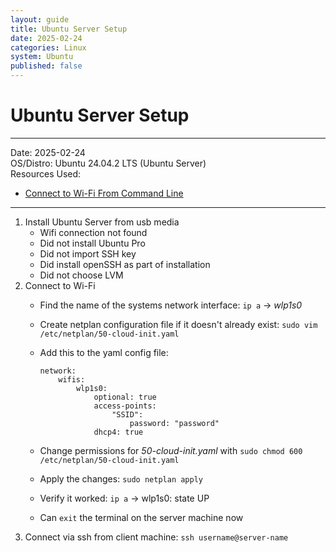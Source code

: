 ```yaml
---
layout: guide
title: Ubuntu Server Setup
date: 2025-02-24
categories: Linux
system: Ubuntu
published: false
---
```


# Ubuntu Server Setup

---

Date: 2025-02-24  
OS/Distro: Ubuntu 24.04.2 LTS (Ubuntu Server)  
Resources Used:  
- [Connect to Wi-Fi From Command Line](https://linuxconfig.org/ubuntu-20-04-connect-to-wifi-from-command-line)  

---

1. Install Ubuntu Server from usb media
   - Wifi connection not found
   - Did not install Ubuntu Pro
   - Did not import SSH key
   - Did install openSSH as part of installation
   - Did not choose LVM
2. Connect to Wi-Fi
   - Find the name of the systems network interface: `ip a` -> _wlp1s0_
   - Create netplan configuration file if it doesn't already exist: `sudo vim /etc/netplan/50-cloud-init.yaml`
   - Add this to the yaml config file:
     
     ```
     network:
         wifis:
             wlp1s0:
                 optional: true
                 access-points:
                     "SSID":
                         password: "password"
                 dhcp4: true
     ```
   - Change permissions for _50-cloud-init.yaml_ with `sudo chmod 600 /etc/netplan/50-cloud-init.yaml`
   - Apply the changes: `sudo netplan apply`
   - Verify it worked: `ip a` -> wlp1s0: state UP
   - Can `exit` the terminal on the server machine now
3. Connect via ssh from client machine: `ssh username@server-name`

